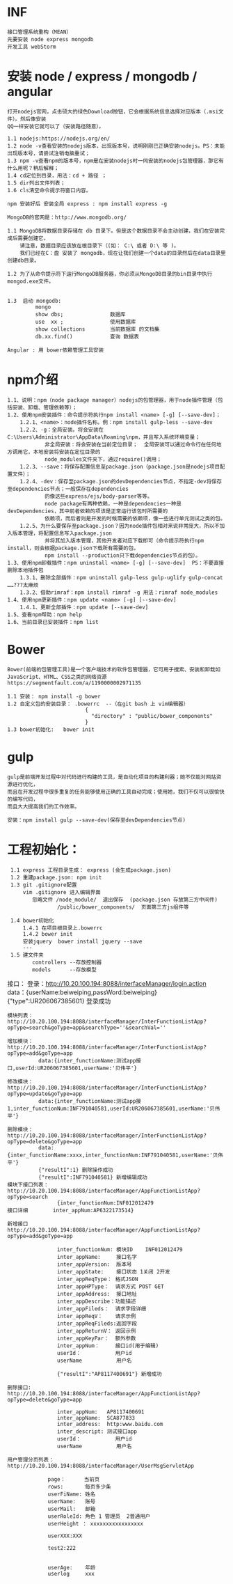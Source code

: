 # INF
    接口管理系统重构（MEAN）
    先要安装 node express mongodb
    开发工具 webStorm

# 安装 node / express / mongodb / angular
    打开nodejs官网，点击硕大的绿色Download按钮，它会根据系统信息选择对应版本（.msi文件）。然后像安装
    QQ一样安装它就可以了（安装路径随意）。

    1.1 nodejs:https://nodejs.org/en/
    1.2 node -v查看安装的nodejs版本，出现版本号，说明刚刚已正确安装nodejs。PS：未能出现版本号，请尝试注销电脑重试；
    1.3 npm -v查看npm的版本号，npm是在安装nodejs时一同安装的nodejs包管理器，那它有什么用呢？稍后解释；
    1.4 cd定位到目录，用法：cd + 路径 ；
    1.5 dir列出文件列表；
    1.6 cls清空命令提示符窗口内容。

    npm 安装好后 安装全局 express : npm install express -g

    MongoDB的官网是：http://www.mongodb.org/

    1.1 MongoDB将数据目录存储在 db 目录下。但是这个数据目录不会主动创建，我们在安装完成后需要创建它。
        请注意，数据目录应该放在根目录下（(如： C:\ 或者 D:\ 等 )。
        我们已经在C：盘 安装了 mongodb，现在让我们创建一个data的目录然后在data目录里创建db目录。

    1.2 为了从命令提示符下运行MongoDB服务器，你必须从MongoDB目录的bin目录中执行mongod.exe文件。


    1.3  启动 mongodb:
             mongo
             show dbs;               数据库
             use  xx ;               使用数据库
             show collections        当前数据库 的文档集
             db.xx.find()            查询 数据表

    Angular : 用 bower依赖管理工具安装

# npm介绍
    1.1、说明：npm（node package manager）nodejs的包管理器，用于node插件管理（包括安装、卸载、管理依赖等）；
    1.2、使用npm安装插件：命令提示符执行npm install <name> [-g] [--save-dev]；
        1.2.1、<name>：node插件名称。例：npm install gulp-less --save-dev
        1.2.2、-g：全局安装。将会安装在C:\Users\Administrator\AppData\Roaming\npm，并且写入系统环境变量；
                非全局安装：将会安装在当前定位目录；  全局安装可以通过命令行在任何地方调用它，本地安装将安装在定位目录的
                node_modules文件夹下，通过require()调用；
        1.2.3、--save：将保存配置信息至package.json（package.json是nodejs项目配置文件）；
        1.2.4、-dev：保存至package.json的devDependencies节点，不指定-dev将保存至dependencies节点；一般保存在dependencies
                的像这些express/ejs/body-parser等等。
                node package有两种依赖，一种是dependencies一种是devDependencies，其中前者依赖的项该是正常运行该包时所需要的
                依赖项，而后者则是开发的时候需要的依赖项，像一些进行单元测试之类的包。
        1.2.5、为什么要保存至package.json？因为node插件包相对来说非常庞大，所以不加入版本管理，将配置信息写入package.json
                并将其加入版本管理，其他开发者对应下载即可（命令提示符执行npm install，则会根据package.json下载所有需要的包，
                npm install --production只下载dependencies节点的包）。
    1.3、使用npm卸载插件：npm uninstall <name> [-g] [--save-dev]  PS：不要直接删除本地插件包
        1.3.1、删除全部插件：npm uninstall gulp-less gulp-uglify gulp-concat ……???太麻烦
        1.3.2、借助rimraf：npm install rimraf -g 用法：rimraf node_modules
    1.4、使用npm更新插件：npm update <name> [-g] [--save-dev]
        1.4.1、更新全部插件：npm update [--save-dev]
    1.5、查看npm帮助：npm help
    1.6、当前目录已安装插件：npm list

# Bower
    Bower(前端的包管理工具)是一个客户端技术的软件包管理器，它可用于搜索、安装和卸载如JavaScript、HTML、CSS之类的网络资源
    https://segmentfault.com/a/1190000002971135

    1.1 安装： npm install -g bower
    1.2 自定义包的安装目录： .bowerrc  --（在git bash 上 vim编辑器）
                             {
                               "directory" : "public/bower_components"
                             }
    1.3 bower初始化:   bower init

# gulp
    gulp是前端开发过程中对代码进行构建的工具，是自动化项目的构建利器；她不仅能对网站资源进行优化，
    而且在开发过程中很多重复的任务能够使用正确的工具自动完成；使用她，我们不仅可以很愉快的编写代码，
    而且大大提高我们的工作效率。

    安装：npm install gulp --save-dev(保存至devDependencies节点)




# 工程初始化：
     1.1 express 工程目录生成： express (会生成package.json)
     1.2 重建package.json: npm init
     1.3 git .gitignore配置
         vim .gitignore 进入编辑界面
            忽略文件 /node_module/  退出保存  (package.json 存放第三方中间件)
                    /public/bower_components/  页面第三方js组件等

     1.4 bower初始化
         1.4.1 在项目根目录上.bowerrc
         1.4.2 bower init
         安装jquery  bower install jquery --save
         ---
     1.5 建文件夹
            controllers --存放控制器
            models      --存放模型



	
接口：
    登录：http://10.20.100.194:8088/interfaceManager/login.action 
		  data：{userName:beiweiping,passWord:beiweiping}
		  {"type":UR206067385601} 	登录成功
		  
	模块列表：http://10.20.100.194:8088/interfaceManager/InterFunctionListApp?opType=search&goType=app&searchType=''&searchVal=''
	
	增加模块：http://10.20.100.194:8088/interfaceManager/InterFunctionListApp?opType=add&goType=app
			  data:{inter_functionName:测试app接口,userId:UR206067385601,userName:'贝伟平'}
			  
	修改模块：http://10.20.100.194:8088/interfaceManager/InterFunctionListApp?opType=update&goType=app
			  data:{inter_functionName:测试app接1,inter_functionNum:INF791040581,userId:UR206067385601,userName:'贝伟平'}
			  
    删除模块：http://10.20.100.194:8088/interfaceManager/InterFunctionListApp?opType=delete&goType=app
			  data:{inter_functionName:xxxx,inter_functionNum:INF791040581,userName:'贝伟平'}
			  {"resultI":1} 删除操作成功
			  {"resultI":INF791040581} 新增编辑成功
	模块下接口列表：http://10.20.100.194:8088/interfaceManager/AppFunctionListApp?opType=search
					{inter_functionNum:INF012012479 
	接口详细		inter_appNum:AP6322173514} 
	
	新增接口        http://10.20.100.194:8088/interfaceManager/AppFunctionListApp?opType=add&goType=app
	
					inter_functionNum: 模块ID    INF012012479
					inter_appName:     接口名字
					inter_appVersion:  版本号
					inter_appState:    接口状态 1关闭 2开发
					inter_appReqType： 格式JSON
					inter_appHPType：  请求方式 POST GET
					inter_appAddress:  接口地址
					inter_appDescribe：功能描述
					inter_appFileds：  请求字段详细
					inter_appReqV：    请求示例
					inter_appReqFileds:返回字段
					inter_appReturnV： 返回示例
					inter_appKeyPar：  额外参数
					inter_appNum：     接口id(用于编辑)
					userId：           用户id
					userName           用户名
					
					{"resultI":"AP8117400691"} 新增成功
					
	删除接口:	    http://10.20.100.194:8088/interfaceManager/AppFunctionListApp?opType=delete&goType=app	
	
					inter_appNum:   AP8117400691
					inter_appName:  SCA877833
					inter_address:  http:www.baidu.com
					inter_descript: 测试接口app	
					userId：           用户id
					userName           用户名
						
	用户管理分页列表：   http://10.20.100.194:8088/interfaceManager/UserMsgServletApp
	
				 page：      当前页
				 rows:       每页多少条
				 userFiName: 姓名
				 userName:   账号
				 userMail:   邮箱
				 userRoleId: 角色 1 管理员  2普通用户
				 userHeight ： xxxxxxxxxxxxxxxxx

			     userXXX:XXX

			     test2:222

				 
				 userAge:    年龄
				 userlog     xxx



		
